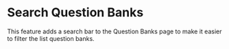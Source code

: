 # Search Question Banks

This feature adds a search bar to the Question Banks page to make it easier to filter the list question banks.